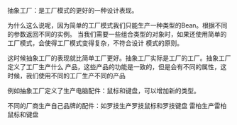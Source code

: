 抽象工厂：是工厂模式的更好的一种设计表现。

为什么这么说呢，因为简单的工厂模式我们只能生产一种类型的Bean。根据不同的参数返回不同的实例。
当我们需要一些组合类型的对象时，如果还使用简单的工厂模式，会使得工厂模式变得复杂，不符合设计
模式的原则。

这时候抽象工厂的表现就比简单工厂更好。抽象工厂实际是工厂的工厂。抽象工厂定义了工厂生产什么
产品，这些产品的功能是一致的，但是会有不同的属性，这时候，我们使用不同的工厂生产不同的产品

例如抽象工厂定义了生产电脑配件：鼠标和键盘，可以增加新的类型。

不同的厂商生产自己品牌的配件：如罗技生产罗技鼠标和罗技键盘
雷柏生产雷柏鼠标和键盘
